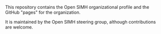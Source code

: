 This repository contains the Open SIMH organizational profile and the GitHub "pages" for the organization.

It is maintained by the Open SIMH steering group, although contributions are welcome.
